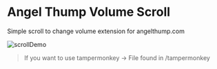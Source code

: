 # Angel Thump Volume Scroll
Simple scroll to change volume extension for angelthump.com

![scrollDemo](https://i.imgur.com/aQFKMC6.gif)

> If you want to use tampermonkey -> File found in /tampermonkey
